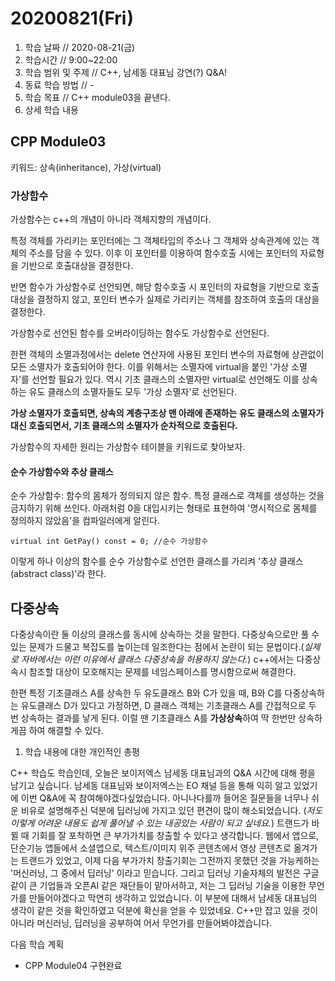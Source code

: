 # 20200821\(Fri\)

1. 학습 날짜 // 2020-08-21\(금\)
2. 학습시간 // 9:00~22:00
3. 학습 범위 및 주제 // C++, 남세동 대표님 강연\(?\) Q&A!
4. 동료 학습 방법 // -
5. 학습 목표 // C++ module03을 끝낸다.
6. 상세 학습 내용

## CPP Module03

키워드: 상속\(inheritance\), 가상\(virtual\)

### 가상함수

가상함수는 c++의 개념이 아니라 객체지향의 개념이다.

특정 객체를 가리키는 포인터에는 그 객체타입의 주소나 그 객체와 상속관계에 있는 객체의 주소를 담을 수 있다. 이후 이 포인터를 이용하여 함수호출 시에는 포인터의 자료형을 기반으로 호출대상을 결정한다.

반면 함수가 가상함수로 선언되면, 해당 함수호출 시 포인터의 자료형을 기반으로 호출대상을 결정하지 않고, 포인터 변수가 실제로 가리키는 객체를 참조하여 호출의 대상을 결정한다.

가상함수로 선언된 함수를 오버라이딩하는 함수도 가상함수로 선언된다.

한편 객체의 소멸과정에서는 delete 연산자에 사용된 포인터 변수의 자료형에 상관없이 모든 소멸자가 호출되어야 한다. 이를 위해서는 소멸자에 virtual을 붙인 '가상 소멸자'를 선언할 필요가 있다. 역시 기초 클래스의 소멸자만 virtual로 선언해도 이를 상속하는 유도 클래스의 소멸자들도 모두 '가상 소멸자'로 선언된다.

**가상 소멸자가 호출되면, 상속의 계층구조상 맨 아래에 존재하는 유도 클래스의 소멸자가 대신 호출되면서, 기초 클래스의 소멸자가 순차적으로 호출된다.**

가상함수의 자세한 원리는 가상함수 테이블을 키워드로 찾아보자.

#### 순수 가상함수와 추상 클래스

순수 가상함수: 함수의 몸체가 정의되지 않은 함수. 특정 클래스로 객체를 생성하는 것을 금지하기 위해 쓰인다. 아래처럼 0을 대입시키는 형태로 표현하여 '명시적으로 몸체를 정의하지 않았음'을 컴파일러에게 알린다.

```text
virtual int GetPay() const = 0; //순수 가상함수
```

이렇게 하나 이상의 함수를 순수 가상함수로 선언한 클래스를 가리켜 '추상 클래스\(abstract class\)'라 한다.

## 다중상속

다중상속이란 둘 이상의 클래스를 동시에 상속하는 것을 말한다. 다중상속으로만 풀 수 있는 문제가 드물고 복잡도를 높이는데 일조한다는 점에서 논란이 되는 문법이다.\(_실제로 자바에서는 이런 이유에서 클래스 다중상속을 허용하지 않는다._\) c++에서는 다중상속시 참조할 대상이 모호해지는 문제를 네임스페이스를 명시함으로써 해결한다.

한편 특정 기초클래스 A를 상속한 두 유도클래스 B와 C가 있을 때, B와 C를 다중상속하는 유도클래스 D가 있다고 가정하면, D 클래스 객체는 기초클래스 A를 간접적으로 두 번 상속하는 결과를 낳게 된다. 이럴 땐 기초클래스 A를 **가상상속**하여 딱 한번만 상속하게끔 하여 해결할 수 있다.

1. 학습 내용에 대한 개인적인 총평 

C++ 학습도 학습인데, 오늘은 보이저엑스 남세동 대표님과의 Q&A 시간에 대해 평을 남기고 싶습니다. 남세동 대표님와 보이저엑스는 EO 채널 등을 통해 익히 알고 있었기에 이번 Q&A에 꼭 참여해야겠다싶었습니다. 아니나다를까 들어온 질문들을 너무나 쉬운 비유로 설명해주신 덕분에 딥러닝에 가지고 있던 편견이 많이 해소되었습니다. \(_저도 이렇게 어려운 내용도 쉽게 풀어낼 수 있는 내공있는 사람이 되고 싶네요._\) 트랜드가 바뀔 때 기회를 잘 포착하면 큰 부가가치를 창출할 수 있다고 생각합니다. 웹에서 앱으로, 단순기능 앱들에서 소셜앱으로, 텍스트/이미지 위주 콘텐츠에서 영상 콘텐츠로 옮겨가는 트랜드가 있었고, 이제 다음 부가가치 창출기회는 그전까지 못했던 것을 가능케하는 '머신러닝, 그 중에서 딥러닝' 이라고 믿습니다. 그리고 딥러닝 기술자체의 발전은 구글 같이 큰 기업들과 오픈AI 같은 재단들이 맡아서하고, 저는 그 딥러닝 기술을 이용한 무언가를 만들어야겠다고 막연히 생각하고 있었습니다. 이 부분에 대해서 남세동 대표님의 생각이 같은 것을 확인하였고 덕분에 확신을 얻을 수 있었네요. C++만 잡고 있을 것이 아니라 머신러닝, 딥러닝을 공부하여 어서 무언가를 만들어봐야겠습니다.

다음 학습 계획

* CPP Module04 구현완료

